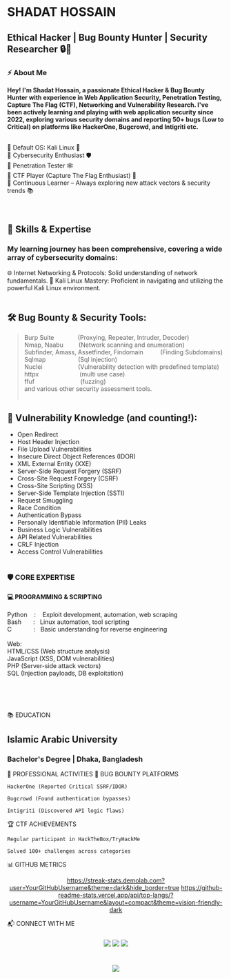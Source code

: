 # SHADAT HOSSAIN
## Ethical Hacker | Bug Bounty Hunter | Security Researcher 🔒🐛


### ⚡ About Me
<b> Hey! I'm Shadat Hossain, a passionate Ethical Hacker & Bug Bounty Hunter with experience in Web Application Security, Penetration Testing, Capture The Flag (CTF), Networking and Vulnerability Research. I've been actively learning and playing with web application security since 2022, exploring various security domains and reporting 50+ bugs (Low to Critical) on platforms like HackerOne, Bugcrowd, and Intigriti etc. </b></br></br>

🔹 Default OS: Kali Linux 🐍</br>
🔹 Cybersecurity Enthusiast 🛡️</br>
🔹 Penetration Tester 🕸️</br>
🔹 CTF Player (Capture The Flag Enthusiast) 🚩</br>
🔹 Continuous Learner – Always exploring new attack vectors & security trends 📚</br></br></br>


## 🧠 Skills & Expertise
### My learning journey has been comprehensive, covering a wide array of cybersecurity domains:
🌐 Internet Networking & Protocols: Solid understanding of network fundamentals.
🐧 Kali Linux Mastery: Proficient in navigating and utilizing the powerful Kali Linux environment.</br></br>

## 🛠️ Bug Bounty & Security Tools:
> Burp Suite&nbsp;&nbsp;&nbsp;&nbsp;&nbsp;&nbsp;&nbsp;&nbsp;&nbsp;&nbsp;&nbsp;&nbsp;&nbsp;&nbsp;(Proxying, Repeater, Intruder, Decoder)</br>
> Nmap, Naabu&nbsp;&nbsp;&nbsp;&nbsp;&nbsp;&nbsp;&nbsp;&nbsp;&nbsp;(Network scanning and enumeration)</br>
> Subfinder, Amass, Assetfinder, Findomain&nbsp;&nbsp;&nbsp;&nbsp;&nbsp;&nbsp;&nbsp;&nbsp;&nbsp; (Finding Subdomains)</br>
> Sqlmap&nbsp;&nbsp;&nbsp;&nbsp;&nbsp;&nbsp;&nbsp;&nbsp;&nbsp;&nbsp;&nbsp;&nbsp;&nbsp;&nbsp;&nbsp;&nbsp;&nbsp;&nbsp; (Sql injection)</br>
> Nuclei&nbsp;&nbsp;&nbsp;&nbsp;&nbsp;&nbsp;&nbsp;&nbsp;&nbsp;&nbsp;&nbsp;&nbsp;&nbsp;&nbsp;&nbsp;&nbsp;&nbsp;&nbsp;&nbsp;&nbsp; (Vulnerability detection with predefined template)</br>
> httpx&nbsp;&nbsp;&nbsp;&nbsp;&nbsp;&nbsp;&nbsp;&nbsp;&nbsp;&nbsp;&nbsp;&nbsp;&nbsp;&nbsp;&nbsp;&nbsp;&nbsp;&nbsp;&nbsp;&nbsp;&nbsp;&nbsp;&nbsp; (multi use case)</br>
> ffuf&nbsp;&nbsp;&nbsp;&nbsp;&nbsp;&nbsp;&nbsp;&nbsp;&nbsp;&nbsp;&nbsp;&nbsp;&nbsp;&nbsp;&nbsp;&nbsp;&nbsp;&nbsp;&nbsp;&nbsp;&nbsp;&nbsp;&nbsp;&nbsp;&nbsp;&nbsp; (fuzzing)</br>
and various other security assessment tools.</br></br>


## 🐛 Vulnerability Knowledge (and counting!):
- Open Redirect
- Host Header Injection
- File Upload Vulnerabilities
- Insecure Direct Object References (IDOR)
- XML External Entity (XXE)
- Server-Side Request Forgery (SSRF)
- Cross-Site Request Forgery (CSRF)
- Cross-Site Scripting (XSS)
- Server-Side Template Injection (SSTI)
- Request Smuggling
- Race Condition
- Authentication Bypass
- Personally Identifiable Information (PII) Leaks
- Business Logic Vulnerabilities
- API Related Vulnerabilities
- CRLF Injection
- Access Control Vulnerabilities</br></br>

### 🛡️ CORE EXPERTISE
#### 💻 PROGRAMMING & SCRIPTING

<p>Python&nbsp;&nbsp;&nbsp;&nbsp;:&nbsp;&nbsp;&nbsp;&nbsp;Exploit development, automation, web scraping</br>
   Bash&nbsp;&nbsp;&nbsp;&nbsp;&nbsp;&nbsp;&nbsp;:&nbsp;&nbsp;&nbsp;Linux automation, tool scripting</br>
    C&nbsp;&nbsp;&nbsp;&nbsp;&nbsp;&nbsp;&nbsp;&nbsp;&nbsp;&nbsp;&nbsp;&nbsp;&nbsp;:&nbsp;&nbsp;&nbsp;Basic understanding for reverse engineering</br></br>
    Web:</br>
        HTML/CSS (Web structure analysis)</br>
        JavaScript (XSS, DOM vulnerabilities)</br>
        PHP (Server-side attack vectors)</br>
        SQL (Injection payloads, DB exploitation) </p></br></br></br>



📚 EDUCATION
<h2>Islamic Arabic University</h2> <h3>Bachelor's Degree | Dhaka, Bangladesh</h3>
💼 PROFESSIONAL ACTIVITIES
🐛 BUG BOUNTY PLATFORMS

    HackerOne (Reported Critical SSRF/IDOR)

    Bugcrowd (Found authentication bypasses)

    Intigriti (Discovered API logic flaws)

🏆 CTF ACHIEVEMENTS

    Regular participant in HackTheBox/TryHackMe

    Solved 100+ challenges across categories

📊 GITHUB METRICS
<div align="center">

https://streak-stats.demolab.com?user=YourGitHubUsername&theme=dark&hide_border=true
https://github-readme-stats.vercel.app/api/top-langs/?username=YourGitHubUsername&layout=compact&theme=vision-friendly-dark
</div>
📬 CONNECT WITH ME
<h3 align="center"> <a href="https://x.com/sohanrana101"><img src="https://img.shields.io/badge/Twitter-%231DA1F2.svg?&style=for-the-badge&logo=twitter&logoColor=white"></a> <a href="mailto:sohanatrana@gmail.com"><img src="https://img.shields.io/badge/Gmail-D14836?style=for-the-badge&logo=gmail&logoColor=white"></a> <a href="https://www.facebook.com/sohanatrana"><img src="https://img.shields.io/badge/Facebook-%231877F2.svg?&style=for-the-badge&logo=facebook&logoColor=white"></a> </h3> <h1 align="center"> <img src="https://readme-typing-svg.demolab.com?font=Fira+Code&pause=1000&color=00FF00&center=true&vCenter=true&width=435&lines=Stay+Curious++%F0%9F%94%8D;Hack+Ethically+%E2%9A%99%EF%B8%8F;Build+Defenses+%F0%9F%92%BB" /> </h1>
